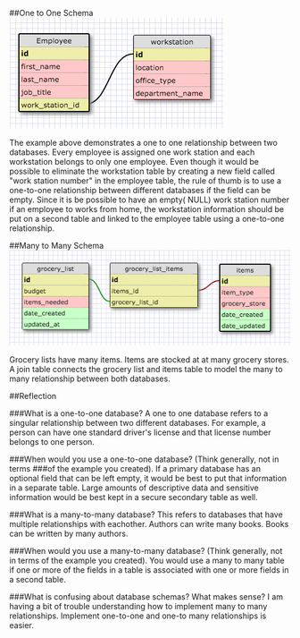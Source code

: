 ##One to One Schema
![one_to_one_schema](imgs/one_to_one.png)

The example above demonstrates a one to one relationship between two 
databases. Every employee is assigned one work station and each workstation 
belongs to only one employee. Even though it would be possible to eliminate 
the workstation table by creating a new field called "work station number" 
in the employee table, the rule of thumb is to use a one-to-one relationship 
between different databases if the field can be empty. Since it is be 
possible to have an empty( NULL) work station number if an employee to works 
from home, the workstation information should be put on a second table and 
linked to the employee table using a one-to-one relationship.

##Many to Many Schema
![many_to_many_schema](imgs/many_to_many.png)

Grocery lists have many items. Items are stocked at at many grocery stores. 
A join table connects the grocery list and items table to model the many to 
many relationship between both databases.

##Reflection

###What is a one-to-one database?
A one to one database refers to a singular relationship between two 
different databases. For example, a person can have one standard driver's 
license and that license number belongs to one person. 

###When would you use a one-to-one database? (Think generally, not in terms
###of the example you created).
If a primary database has an optional field that can be left empty, it would 
be best to put that information in a separate table. Large amounts of 
descriptive data and sensitive information would be best kept in a secure 
secondary table as well.

###What is a many-to-many database?
This refers to databases that have multiple relationships with eachother. 
Authors can write many books. Books can be written by many authors.

###When would you use a many-to-many database? (Think generally, not in 
terms of the example you created).
You would use a many to many table if one or more of the fields in a table 
is associated with one or more fields in a second table.

###What is confusing about database schemas? What makes sense?
I am having a bit of trouble understanding how to implement many to many 
relationships. Implement one-to-one and one-to many relationships is easier.